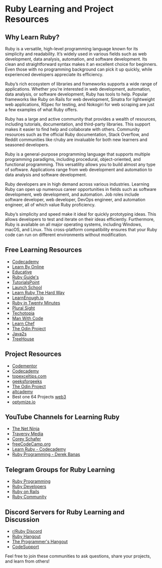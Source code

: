# Ruby Learning and Project Resources

## Why Learn Ruby?

Ruby is a versatile, high-level programming language known for its simplicity and readability. It’s widely used in various fields such as web development, data analysis, automation, and software development. Its clean and straightforward syntax makes it an excellent choice for beginners. Even those with no programming background can pick it up quickly, while experienced developers appreciate its efficiency.

Ruby’s rich ecosystem of libraries and frameworks supports a wide range of applications. Whether you’re interested in web development, automation, data analysis, or software development, Ruby has tools to help. Popular frameworks like Ruby on Rails for web development, Sinatra for lightweight web applications, RSpec for testing, and Nokogiri for web scraping are just a few examples of what Ruby offers.

Ruby has a large and active community that provides a wealth of resources, including tutorials, documentation, and third-party libraries. This support makes it easier to find help and collaborate with others. Community resources such as the official Ruby documentation, Stack Overflow, and Reddit communities like r/ruby are invaluable for both new learners and seasoned developers.

Ruby is a general-purpose programming language that supports multiple programming paradigms, including procedural, object-oriented, and functional programming. This versatility allows you to build almost any type of software. Applications range from web development and automation to data analysis and software development.

Ruby developers are in high demand across various industries. Learning Ruby can open up numerous career opportunities in fields such as software development, web development, and automation. Job roles include software developer, web developer, DevOps engineer, and automation engineer, all of which value Ruby proficiency.

Ruby’s simplicity and speed make it ideal for quickly prototyping ideas. This allows developers to test and iterate on their ideas efficiently. Furthermore, Ruby is available on all major operating systems, including Windows, macOS, and Linux. This cross-platform compatibility ensures that your Ruby code can run on different environments without modification.

## Free Learning Resources
- [Codecademy](https://www.codecademy.com/learn/learn-ruby)
- [Learn By Online](https://learnrubyonline.org/)
- [Educative](https://www.educative.io/courses/learn-ruby-from-scratch)
- [Ruby Guide's](https://www.rubyguides.com/ruby-tutorial/)
- [TutorialsPoint](https://www.tutorialspoint.com/ruby/index.htm)
- [Launch School](https://launchschool.com/books/ruby)
- [Learn Ruby The Hard Way](https://learnrubythehardway.org/book/)
- [LearnEnough.io](https://www.learnenough.com/ruby-tutorial?ref=richstone.io)
- [Ruby in Twenty Minutes](https://www.ruby-lang.org/en/documentation/quickstart/)
- [Plural Sight](https://www.pluralsight.com/search?q=ruby)
- [Techotopia](https://www.techotopia.com/index.php/Ruby_Essentials)
- [Man With Code](https://manwithcode.com/ruby-programming-tutorials/)
- [Learn Chef](https://docs.chef.io/ruby/)
- [The Odin Project](https://www.theodinproject.com/paths/full-stack-ruby-on-rails/courses/ruby)
- [Java2s](http://www.java2s.com/example/ruby-book/ruby.html)
- [TreeHouse](https://teamtreehouse.com/tracks/learn-ruby)

## Project Resources
- [Codementor](https://www.codementor.io/projects/ruby)
- [Codecademy](https://www.codecademy.com/projects/language/ruby)
- [topexceltips.com](https://topexceltips.com/ruby-project-ideas/)
- [geeksforgeeks](https://www.geeksforgeeks.org/ruby-on-rails-projects/)
- [The Odin Project](https://www.theodinproject.com/paths/full-stack-ruby-on-rails/courses/ruby)
- [altcademy](https://www.altcademy.com/blog/9-seriously-good-portfolio-project-ideas-in-ruby/)
- Best one 64 Projects [web3](https://web3.career/learn-web3/top-ruby-open-source-projects)
- [optymize.io](https://optymize.io/blog/top-4-ruby-on-rails-projects-ideas-for-beginners-to-get-started/)

## YouTube Channels for Learning Ruby
- [The Net Ninja](https://www.youtube.com/c/TheNetNinja)
- [Traversy Media](https://www.youtube.com/c/TraversyMedia)
- [Corey Schafer](https://www.youtube.com/c/Coreyms)
- [freeCodeCamp.org](https://www.youtube.com/c/Freecodecamp)
- [Learn Ruby - Codecademy](https://www.youtube.com/playlist?list=PLjDTd-bDo6Q3Ckuh7c4Ahd6Y6eWfIqVja)
- [Ruby Programming - Derek Banas](https://www.youtube.com/playlist?list=PLGLfVvz_LVvSuz6NuHAzpM52ZBzC7Lg3u)

## Telegram Groups for Ruby Learning
- [Ruby Programming](https://t.me/rubyprogramming)
- [Ruby Developers](https://t.me/rubydev)
- [Ruby on Rails](https://t.me/rubyonrails)
- [Ruby Community](https://t.me/rubycommunity)

## Discord Servers for Ruby Learning and Discussion
- [r/Ruby Discord](https://discord.gg/ruby)
- [Ruby Hangout](https://discord.gg/ruby)
- [The Programmer's Hangout](https://discord.gg/programming)
- [CodeSupport](https://discord.gg/CodeSupport)

Feel free to join these communities to ask questions, share your projects, and learn from others!
